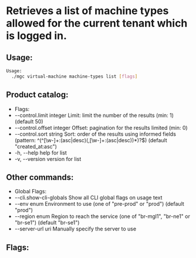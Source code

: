 # Retrieves a list of machine types allowed for the current tenant which is logged in.

## Usage:
```bash
Usage:
  ./mgc virtual-machine machine-types list [flags]
```

## Product catalog:
- Flags:
- --control.limit integer     Limit: limit the number of the results (min: 1) (default 50)
- --control.offset integer    Offset: pagination for the results limited (min: 0)
- --control.sort string       Sort: order of the results using informed fields (pattern: ^(^[\w-]+:(asc|desc)(,[\w-]+:(asc|desc))*)?$) (default "created_at:asc")
- -h, --help                     help for list
- -v, --version                  version for list

## Other commands:
- Global Flags:
- --cli.show-cli-globals   Show all CLI global flags on usage text
- --env enum               Environment to use (one of "pre-prod" or "prod") (default "prod")
- --region enum            Region to reach the service (one of "br-mgl1", "br-ne1" or "br-se1") (default "br-se1")
- --server-url uri         Manually specify the server to use

## Flags:
```bash

```

